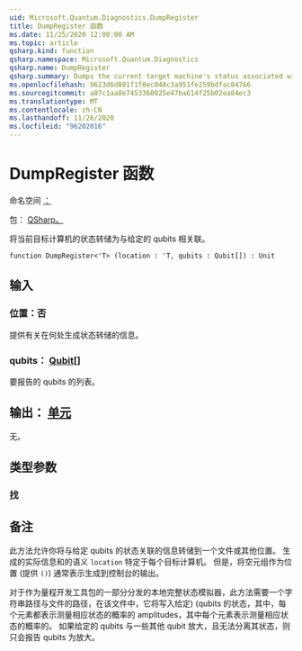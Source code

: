 ```yaml
---
uid: Microsoft.Quantum.Diagnostics.DumpRegister
title: DumpRegister 函数
ms.date: 11/25/2020 12:00:00 AM
ms.topic: article
qsharp.kind: function
qsharp.namespace: Microsoft.Quantum.Diagnostics
qsharp.name: DumpRegister
qsharp.summary: Dumps the current target machine's status associated with the given qubits.
ms.openlocfilehash: 9623d6d881f1f0ec048c3a951fe259bdfac84766
ms.sourcegitcommit: a87c1aa8e7453360025e47ba614f25b02ea84ec3
ms.translationtype: MT
ms.contentlocale: zh-CN
ms.lasthandoff: 11/26/2020
ms.locfileid: "96202016"
---
```

# <a name="dumpregister-function"></a>DumpRegister 函数

命名空间 [：](xref:Microsoft.Quantum.Diagnostics)

包： [QSharp。](https://nuget.org/packages/Microsoft.Quantum.QSharp.Core)


将当前目标计算机的状态转储为与给定的 qubits 相关联。

```qsharp
function DumpRegister<'T> (location : 'T, qubits : Qubit[]) : Unit
```


## <a name="input"></a>输入

### <a name="location--t"></a>位置：否

提供有关在何处生成状态转储的信息。


### <a name="qubits--qubit"></a>qubits： [Qubit](xref:microsoft.quantum.lang-ref.qubit)[]

要报告的 qubits 的列表。



## <a name="output--unit"></a>输出： [单元](xref:microsoft.quantum.lang-ref.unit)

无。

## <a name="type-parameters"></a>类型参数

### <a name="t"></a>找



## <a name="remarks"></a>备注

此方法允许你将与给定 qubits 的状态关联的信息转储到一个文件或其他位置。
生成的实际信息和的语义 `location` 特定于每个目标计算机。 但是，将空元组作为位置 (提供 `()`) 通常表示生成到控制台的输出。

对于作为量程开发工具包的一部分分发的本地完整状态模拟器，此方法需要一个字符串路径与文件的路径，在该文件中，它将写入给定)  (qubits 的状态，其中，每个元素都表示测量相应状态的概率的 amplitudes，其中每个元素表示测量相应状态的概率的。
如果给定的 qubits 与一些其他 qubit 放大，且无法分离其状态，则只会报告 qubits 为放大。